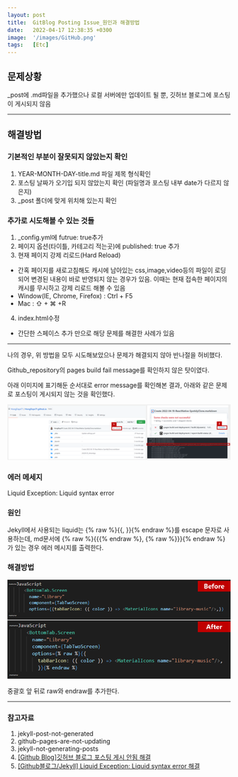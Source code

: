 ```yaml
---
layout: post
title:  GitBlog Posting Issue_원인과 해결방법
date:   2022-04-17 12:38:35 +0300
image:  '/images/GitHub.png'
tags:   [Etc]
---
```


## 문제상황 <br/>
_post에 .md파일을 추가했으나 로컬 서버에만 업데이트 될 뿐, 깃허브 블로그에 포스팅이 게시되지 않음 <br/>

___

## 해결방법<br/>
### 기본적인 부분이 잘못되지 않았는지 확인<br/>
1. YEAR-MONTH-DAY-title.md 파일 제목 형식확인<br/>
2. 포스팅 날짜가 오기입 되지 않았는지 확인 (파일명과 포스팅 내부 date가 다르지 않은지)<br/>
3. _post 폴더에 맞게 위치해 있는지 확인<br/>


### 추가로 시도해볼 수 있는 것들<br/>
1. _config.yml에 futrue: true추가<br/>
2. 페이지 옵션(타이틀, 카테고리 적는곳)에 published: true 추가<br/>
3. 현재 페이지 강제 리로드(Hard Reload)<br/>
  * 간혹 페이지를 새로고침해도 캐시에 남아있는 css,image,video등의 파일이 로딩되어 변경된 내용이 바로 반영되지 않는 경우가 있음. 이때는 현재 접속한 페이지의 캐시를 무시하고 강제 리로드 해볼 수 있음<br/>
  * Window(IE, Chrome, Firefox) : Ctrl + F5<br/>
  * Mac : ⇧ + ⌘ +R<br/>
4. index.html수정<br/>
  * 간단한 스페이스 추가 만으로 해당 문제를 해결한 사례가 있음

___

나의 경우, 위 방법을 모두 시도해보았으나 문제가 해결되지 않아 반나절을 허비했다. 

Github_repository의 pages build fail message를 확인하지 않은 탓이였다. <br/>

아래 이미지에 표기해둔 순서대로 error message를 확인해본 결과, 아래와 같은 문제로 포스팅이 게시되지 않는 것을 확인했다.<br/>

<img src="/images/Posting/Etc/01.png" alt="Project">

### 에러 메세지 <br/>
Liquid Exception: Liquid syntax error<br/>

### 원인<br/>
Jekyll에서 사용되는 liquid는 {% raw %}{{, }}{% endraw %}를 escape 문자로 사용하는데, md문서에 {% raw %}{{{% endraw %}, {% raw %}}}{% endraw %}가 있는 경우 에러 메시지를 출력한다.<br/>

### 해결방법
<img src="/images/Posting/Etc/02.png" alt="Project">

중괄호 앞 뒤로 raw와 endraw를 추가한다.

___

### 참고자료<br>
1. jekyll-post-not-generated
2. github-pages-are-not-updating
3. jekyll-not-generating-posts
4. [[Github Blog]깃허브 블로그 포스팅 게시 안됨 해결](https://devyuseon.github.io/github%20blog/githubblog-post-not-shown/)
5. [[Github블로그/Jekyll] Liquid Exception: Liquid syntax error 해결](https://iamheesoo.github.io/blog/gitblog-sol-jekyll02)
